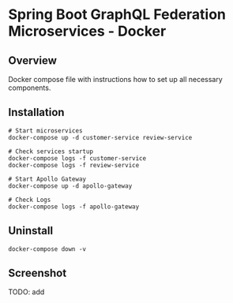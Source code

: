# Spring Boot GraphQL Federation Microservices - Docker

## Overview

Docker compose file with instructions how to set up all necessary components.


## Installation

```
# Start microservices
docker-compose up -d customer-service review-service

# Check services startup
docker-compose logs -f customer-service
docker-compose logs -f review-service

# Start Apollo Gateway 
docker-compose up -d apollo-gateway

# Check Logs
docker-compose logs -f apollo-gateway
```

## Uninstall

```
docker-compose down -v
```

## Screenshot

TODO: add 